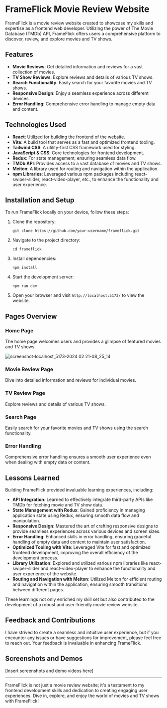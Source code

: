 # FrameFlick Movie Review Website

FrameFlick is a movie review website created to showcase my skills and expertise as a frontend web developer. Utilizing the power of The Movie Database (TMDb) API, FrameFlick offers users a comprehensive platform to discover, review, and explore movies and TV shows.

## Features

- **Movie Reviews**: Get detailed information and reviews for a vast collection of movies.
- **TV Show Reviews**: Explore reviews and details of various TV shows.
- **Search Functionality**: Easily search for your favorite movies and TV shows.
- **Responsive Design**: Enjoy a seamless experience across different devices.
- **Error Handling**: Comprehensive error handling to manage empty data and content.

## Technologies Used

- **React**: Utilized for building the frontend of the website.
- **Vite**: A build tool that serves as a fast and optimized frontend tooling.
- **Tailwind CSS**: A utility-first CSS framework used for styling.
- **JavaScript & CSS**: Core technologies for frontend development.
- **Redux**: For state management, ensuring seamless data flow.
- **TMDb API**: Provides access to a vast database of movies and TV shows.
- **Meiton**: A library used for routing and navigation within the application.
- **npm Libraries**: Leveraged various npm packages including react-swiper-slider, react-video-player, etc., to enhance the functionality and user experience.

## Installation and Setup

To run FrameFlick locally on your device, follow these steps:

1. Clone the repository:

   ```
   git clone https://github.com/your-username/frameflick.git
   ```

2. Navigate to the project directory:

   ```
   cd frameflick
   ```

3. Install dependencies:

   ```
   npm install
   ```

4. Start the development server:

   ```
   npm run dev
   ```

5. Open your browser and visit `http://localhost:5173/` to view the website.

## Pages Overview

### Home Page

The home page welcomes users and provides a glimpse of featured movies and TV shows.

![screenshot-localhost_5173-2024 02 21-08_25_14](https://github.com/jayantatech/FrameFlick/assets/133254610/8ad38546-b420-41fc-986a-0f2eba4d476c)


### Movie Review Page

Dive into detailed information and reviews for individual movies.

### TV Review Page

Explore reviews and details of various TV shows.

### Search Page

Easily search for your favorite movies and TV shows using the search functionality.

### Error Handling

Comprehensive error handling ensures a smooth user experience even when dealing with empty data or content.

## Lessons Learned

Building FrameFlick provided invaluable learning experiences, including:

- **API Integration**: Learned to effectively integrate third-party APIs like TMDb for fetching movie and TV show data.
- **State Management with Redux**: Gained proficiency in managing application state using Redux, ensuring smooth data flow and manipulation.
- **Responsive Design**: Mastered the art of crafting responsive designs to provide seamless experiences across various devices and screen sizes.
- **Error Handling**: Enhanced skills in error handling, ensuring graceful handling of empty data and content to maintain user satisfaction.
- **Optimized Tooling with Vite**: Leveraged Vite for fast and optimized frontend development, improving the overall efficiency of the development process.
- **Library Utilization**: Explored and utilized various npm libraries like react-swiper-slider and react-video-player to enhance the functionality and user experience of the website.
- **Routing and Navigation with Meiton**: Utilized Meiton for efficient routing and navigation within the application, ensuring smooth transitions between different pages.

These learnings not only enriched my skill set but also contributed to the development of a robust and user-friendly movie review website.

## Feedback and Contributions

I have strived to create a seamless and intuitive user experience, but if you encounter any issues or have suggestions for improvement, please feel free to reach out. Your feedback is invaluable in enhancing FrameFlick.

## Screenshots and Demos

[Insert screenshots and demo videos here]

---

FrameFlick is not just a movie review website; it's a testament to my frontend development skills and dedication to creating engaging user experiences. Dive in, explore, and enjoy the world of movies and TV shows with FrameFlick!
